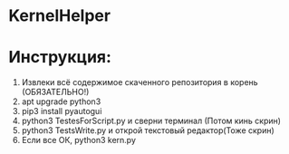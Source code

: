 # KernelHelper

# Инструкция:
1. Извлеки всё содержимое скаченного репозитория в корень (ОБЯЗАТЕЛЬНО!)
1. apt upgrade python3
2. pip3 install pyautogui
3. python3 TestesForScript.py и сверни терминал (Потом кинь скрин)
4. python3 TestsWrite.py и открой текстовый редактор(Тоже скрин)
5. Если все ОК, python3 kern.py
